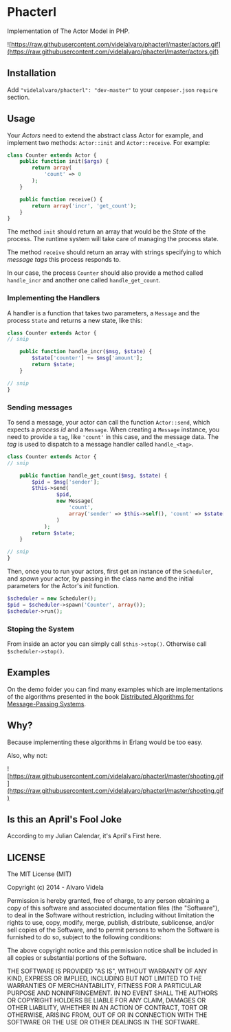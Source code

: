 # Phacterl #

Implementation of The Actor Model in PHP.

![https://raw.githubusercontent.com/videlalvaro/phacterl/master/actors.gif](https://raw.githubusercontent.com/videlalvaro/phacterl/master/actors.gif)

## Installation ##

Add `"videlalvaro/phacterl": "dev-master"` to your `composer.json` `require` section.

## Usage ##

Your _Actors_ need to extend the abstract class Actor for example, and
implement two methods: `Actor::init` and `Actor::receive`. For
example:

```php
class Counter extends Actor {
    public function init($args) {
        return array(
            'count' => 0
        );
    }

    public function receive() {
        return array('incr', 'get_count');
    }
}
```

The method `init` should return an array that would be the _State_ of the process. The runtime system will take care of managing the process state.

The method `receive` should return an array with strings specifying to which _message tags_ this process responds to.

In our case, the process `Counter` should also provide a method called `handle_incr` and another one called `handle_get_count`.

### Implementing the Handlers ###

A handler is a function that takes two parameters, a `Message` and the process `State` and returns a new state, like this:

```php
class Counter extends Actor {
// snip

    public function handle_incr($msg, $state) {
        $state['counter'] += $msg['amount'];
        return $state;
    }

// snip
}
```

### Sending messages ###

To send a message, your actor can call the function `Actor::send`,
which expects a _process id_ and a `Message`. When creating a
`Message` instance, you need to provide a `tag`, like `'count'` in
this case, and the message data. The _tag_ is used to dispatch to a
message handler called `handle_<tag>`.

```php
class Counter extends Actor {
// snip

    public function handle_get_count($msg, $state) {
        $pid = $msg['sender'];
        $this->send(
                $pid,
                new Message(
                    'count',
                    array('sender' => $this->self(), 'count' => $state['counter'])
                )
            );
        return $state;
    }

// snip
}
```

Then, once you to run your actors, first get an instance of the `Scheduler`, and _spawn_ your actor, by passing in the class name and the initial parameters for the Actor's _init_ function.

```php
$scheduler = new Scheduler();
$pid = $scheduler->spawn('Counter', array());
$scheduler->run();
```

### Stoping the System ###

From inside an actor you can simply call `$this->stop()`. Otherwise call `$scheduler->stop()`.

## Examples ##

On the demo folder you can find many examples which are
implementations of the algorithms presented in the book
[Distributed Algorithms for Message-Passing Systems](http://www.amazon.com/Distributed-Algorithms-Message-Passing-Systems-Michel/dp/3642381227/).

## Why? ##

Because implementing these algorithms in Erlang would be too easy.

Also, why not:

![https://raw.githubusercontent.com/videlalvaro/phacterl/master/shooting.gif](https://raw.githubusercontent.com/videlalvaro/phacterl/master/shooting.gif)

## Is this an April's Fool Joke ##

According to my Julian Calendar, it's April's First here.

## LICENSE ##

The MIT License (MIT)

Copyright (c) 2014 - Alvaro Videla

Permission is hereby granted, free of charge, to any person obtaining
a copy of this software and associated documentation files (the
"Software"), to deal in the Software without restriction, including
without limitation the rights to use, copy, modify, merge, publish,
distribute, sublicense, and/or sell copies of the Software, and to
permit persons to whom the Software is furnished to do so, subject to
the following conditions:

The above copyright notice and this permission notice shall be
included in all copies or substantial portions of the Software.

THE SOFTWARE IS PROVIDED "AS IS", WITHOUT WARRANTY OF ANY KIND,
EXPRESS OR IMPLIED, INCLUDING BUT NOT LIMITED TO THE WARRANTIES OF
MERCHANTABILITY, FITNESS FOR A PARTICULAR PURPOSE AND
NONINFRINGEMENT. IN NO EVENT SHALL THE AUTHORS OR COPYRIGHT HOLDERS BE
LIABLE FOR ANY CLAIM, DAMAGES OR OTHER LIABILITY, WHETHER IN AN ACTION
OF CONTRACT, TORT OR OTHERWISE, ARISING FROM, OUT OF OR IN CONNECTION
WITH THE SOFTWARE OR THE USE OR OTHER DEALINGS IN THE SOFTWARE.
